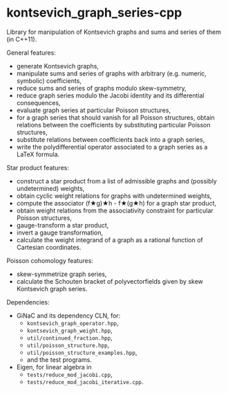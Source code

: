 # kontsevich_graph_series-cpp
Library for manipulation of Kontsevich graphs and sums and series of them (in C++11).

General features:
- generate Kontsevich graphs,
- manipulate sums and series of graphs with arbitrary (e.g. numeric, symbolic) coefficients,
- reduce sums and series of graphs modulo skew-symmetry,
- reduce graph series modulo the Jacobi identity and its differential consequences,
- evaluate graph series at particular Poisson structures,
- for a graph series that should vanish for all Poisson structures,
  obtain relations between the coefficients by substituting particular Poisson structures,
- substitute relations between coefficients back into a graph series,
- write the polydifferential operator associated to a graph series as a LaTeX formula.

Star product features:
- construct a star product from a list of admissible graphs and (possibly undetermined) weights,
- obtain cyclic weight relations for graphs with undetermined weights,
- compute the associator (f★g)★h - f★(g★h) for a graph star product,
- obtain weight relations from the associativity constraint for particular Poisson structures,
- gauge-transform a star product,
- invert a gauge transformation,
- calculate the weight integrand of a graph as a rational function of Cartesian coordinates.

Poisson cohomology features:
- skew-symmetrize graph series,
- calculate the Schouten bracket of polyvectorfields given by skew Kontsevich graph series.

Dependencies:
- GiNaC and its dependency CLN, for:
  - `kontsevich_graph_operator.hpp`,
  - `kontsevich_graph_weight.hpp`,
  - `util/continued_fraction.hpp`,
  - `util/poisson_structure.hpp`,
  - `util/poisson_structure_examples.hpp`,
  - and the test programs.
- Eigen, for linear algebra in
  - `tests/reduce_mod_jacobi.cpp`,
  - `tests/reduce_mod_jacobi_iterative.cpp`.
